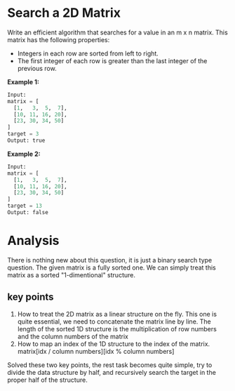 # Search a 2D Matrix
Write an efficient algorithm that searches for a value in an m x n matrix. This matrix has the following properties:

* Integers in each row are sorted from left to right.
* The first integer of each row is greater than the last integer of the previous row.

**Example 1:**
```python
Input:
matrix = [
  [1,   3,  5,  7],
  [10, 11, 16, 20],
  [23, 30, 34, 50]
]
target = 3
Output: true
```
**Example 2:**
```python
Input:
matrix = [
  [1,   3,  5,  7],
  [10, 11, 16, 20],
  [23, 30, 34, 50]
]
target = 13
Output: false
```
# Analysis
There is nothing new about this question, it is just a binary search type question. The given matrix is a fully sorted one. We can simply treat this matrix as a sorted "1-dimentional" structure. 
## key points
   1. How to treat the 2D matrix as a linear structure on the fly. This one is quite essential, we need to concatenate the matrix line by line. The length of the sorted 1D structure is the multiplication of row numbers and the column numbers of the matrix
   2. How to map an index of the 1D structure to the index of the matrix.<br>matrix[idx / column numbers][idx % column numbers]

Solved these two key points, the rest task becomes quite simple, try to divide the data structure by half, and recursively search the target in the proper half of the structure. 